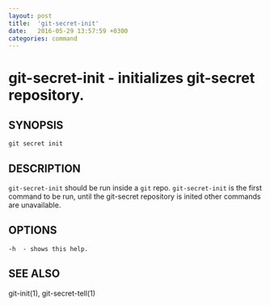 ```yaml
---
layout: post
title:  'git-secret-init'
date:   2016-05-29 13:57:59 +0300
categories: command
---
```

git-secret-init - initializes git-secret repository.
====================================================

## SYNOPSIS

    git secret init


## DESCRIPTION
`git-secret-init` should be run inside a `git` repo. `git-secret-init` is the first command to be run, until the git-secret repository is inited other commands are unavailable.


## OPTIONS

    -h  - shows this help.


## SEE ALSO

git-init(1), git-secret-tell(1)
